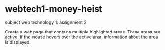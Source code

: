 # webtech1-money-heist
subject web technology 1: assignment 2


Create a web page that contains multiple highlighted areas. These areas are active. If the mouse hovers over the active area, information about the area is displayed.

